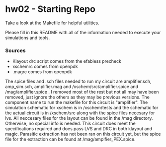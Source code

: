 # hw02 - Starting Repo

Take a look at the Makefile for helpful utilities.

Please fill in this README with all of the information needed to execute your simulations and tools.

### Sources
- Klayout drc script comes from the efabless precheck
- xschemrc comes from openpdk
- .magrc comes from openpdk


The spice files and .sch files needed to run  my circuit are amplifier.sch, amp_sim.sch, amplifier.mag and /xschem/src/amplifier.spice and /mag/amplifier.spice . I removed most of the rest but not all may have been removed, just ignore the others as they may be previous versions.
The component name to run the makefile for this circuit is "amplifier".
The simulation sxhematic for xschem is in /xschem/tests and the schematic for the actual circuit is in /xschem/src along with the spice files necesary for lvs. All neccesary files for the layout can be found in the /mag directory. Otherwise, no special info is needed. This circuit does meet the specifications required and does pass LVS and DRC in both klayout and magic. Parasitic extraction has not been ran on this circuit yet, but the spice file for  the extraction can be found at /mag/ampifier_PEX.spice. 
 
